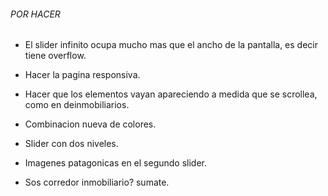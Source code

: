 ###### POR HACER ######

- El slider infinito ocupa mucho mas que el ancho de la pantalla, es decir tiene overflow.

- Hacer la pagina responsiva.

- Hacer que los elementos vayan apareciendo a medida que se scrollea, como en deinmobiliarios.

- Combinacion nueva de colores.

- Slider con dos niveles.

- Imagenes patagonicas en el segundo slider.

- Sos corredor inmobiliario? sumate.


